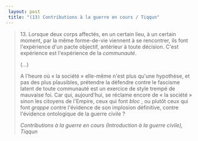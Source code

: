 ```yaml
---
 layout: post
 title: "(13) Contributions à la guerre en cours / Tiqqun"
---
```


<blockquote>
<p>13. Lorsque deux corps affectés, en un certain lieu, à un certain moment, par la même forme-de-vie viennent à se rencontrer, ils font l'expérience d'un pacte objectif, antérieur à toute décision. C'est expérience est l'expérience de la <em>communauté</em>.</p>
<p>(...)</p>
<p>A l'heure où « la société » elle-même n'est plus qu'une hypothèse, et pas des plus plausibles, prétendre la défendre contre le fascisme latent de toute communauté est un exercice de style trempé de mauvaise foi. Car qui, aujourd'hui, se réclame encore de « la société » sinon les citoyens de l'Empire, ceux qui font <em>bloc</em> , ou plutôt ceux qui font <em>grappe</em> contre l'évidence de son implosion définitive, contre l'évidence ontologique de la guerre civile ?</p>
<cite>Contributions à la guerre en cours (Introduction à la guerre civile), Tiqqun</cite></blockquote>